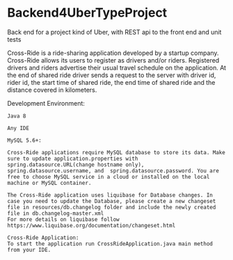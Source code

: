 # Backend4UberTypeProject

Back end for a project kind of Uber, with REST api to the front end and unit tests

Cross-Ride is a ride-sharing application developed by a startup company. Cross-Ride allows its users to register as drivers and/or riders. Registered drivers and riders advertise their usual travel schedule on the application. At the end of shared ride driver sends a request to the server with driver id, rider id, the start time of shared ride, the end time of shared ride and the distance covered in kilometers.

Development Environment:

	Java 8

	Any IDE

	MySQL 5.6+:
  
	Cross-Ride applications require MySQL database to store its data. Make sure to update application.properties with spring.datasource.URL(change hostname only), spring.datasource.username, and  spring.datasource.password. You are free to choose MySQL service in a cloud or installed on the local machine or MySQL container.
	
	The Cross-Ride application uses liquibase for Database changes. In case you need to update the Database, please create a new changeset file in resources/db.changelog folder and include the newly created file in db.changelog-master.xml
    For more details on liquibase follow https://www.liquibase.org/documentation/changeset.html 
	
	Cross-Ride Application:
	To start the application run CrossRideApplication.java main method from your IDE.